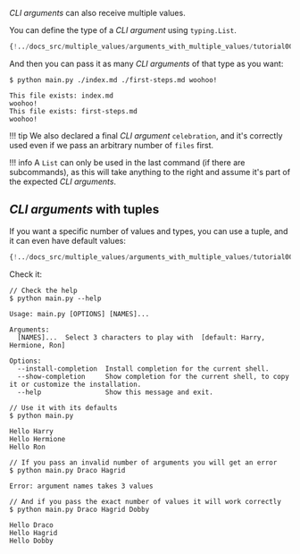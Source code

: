 *CLI arguments* can also receive multiple values.

You can define the type of a *CLI argument* using `typing.List`.

```Python hl_lines="7"
{!../docs_src/multiple_values/arguments_with_multiple_values/tutorial001.py!}
```

And then you can pass it as many *CLI arguments* of that type as you want:

<div class="termy">

```console
$ python main.py ./index.md ./first-steps.md woohoo!

This file exists: index.md
woohoo!
This file exists: first-steps.md
woohoo!
```

</div>

!!! tip
    We also declared a final *CLI argument* `celebration`, and it's correctly used even if we pass an arbitrary number of `files` first.

!!! info
    A `List` can only be used in the last command (if there are subcommands), as this will take anything to the right and assume it's part of the expected *CLI arguments*.

## *CLI arguments* with tuples

If you want a specific number of values and types, you can use a tuple, and it can even have default values:

```Python hl_lines="7 8"
{!../docs_src/multiple_values/arguments_with_multiple_values/tutorial002.py!}
```

Check it:

<div class="termy">

```console
// Check the help
$ python main.py --help

Usage: main.py [OPTIONS] [NAMES]...

Arguments:
  [NAMES]...  Select 3 characters to play with  [default: Harry, Hermione, Ron]

Options:
  --install-completion  Install completion for the current shell.
  --show-completion     Show completion for the current shell, to copy it or customize the installation.
  --help                Show this message and exit.

// Use it with its defaults
$ python main.py

Hello Harry
Hello Hermione
Hello Ron

// If you pass an invalid number of arguments you will get an error
$ python main.py Draco Hagrid

Error: argument names takes 3 values

// And if you pass the exact number of values it will work correctly
$ python main.py Draco Hagrid Dobby

Hello Draco
Hello Hagrid
Hello Dobby
```

</div>
